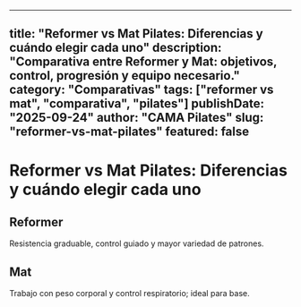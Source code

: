 
---
title: "Reformer vs Mat Pilates: Diferencias y cuándo elegir cada uno"
description: "Comparativa entre Reformer y Mat: objetivos, control, progresión y equipo necesario."
category: "Comparativas"
tags: ["reformer vs mat", "comparativa", "pilates"]
publishDate: "2025-09-24"
author: "CAMA Pilates"
slug: "reformer-vs-mat-pilates"
featured: false
---

# Reformer vs Mat Pilates: Diferencias y cuándo elegir cada uno

## Reformer
Resistencia graduable, control guiado y mayor variedad de patrones.

## Mat
Trabajo con peso corporal y control respiratorio; ideal para base.

<see-also limit="3" />
